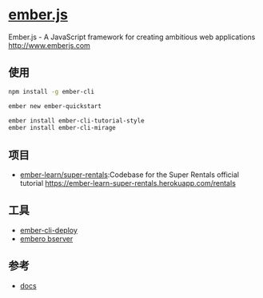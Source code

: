 # [ember.js](https://github.com/emberjs/ember.js)

Ember.js - A JavaScript framework for creating ambitious web applications <http://www.emberjs.com>

## 使用

```sh
npm install -g ember-cli

ember new ember-quickstart

ember install ember-cli-tutorial-style
ember install ember-cli-mirage
```

## 项目

* [ember-learn/super-rentals](https://github.com/ember-learn/super-rentals):Codebase for the Super Rentals official tutorial <https://ember-learn-super-rentals.herokuapp.com/rentals>

## 工具

* [ember-cli-deploy](http://ember-cli-deploy.com/)
* [embero bserver](https://emberobserver.com/)

## 参考

* [docs](https://guides.emberjs.com/)
